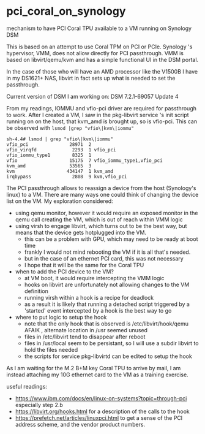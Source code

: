 # pci_coral_on_synology
mechanism to have PCI Coral TPU available to a VM running on Synology DSM 

This is based on an attempt to use Coral TPM on PCI or PCIe.
Synology 's hypervisor, VMM, does not allow directly for PCI passthrough.
VMM is based on libvirt/qemu/kvm and has a simple functional UI in the DSM portal.

In the case of those who will have an AMD processor like the V1500B I have in my DS1621+ NAS, libvirt in fact sets up what is needed to set the passthrough.

Current version of DSM I am working on: DSM 7.2.1-69057 Update 4

From my readings, IOMMU  and vfio-pci driver are required for passthrough to work.
After I created a VM, I saw in the pkg-libvirt service 's init script running on on the host, that kvm_amd is brought up, so is vfio-pci. This can be observed with ```lsmod |grep "vfio\|kvm\|iommu"```

```
sh-4.4# lsmod | grep "vfio\|kvm\|iommu"
vfio_pci               28971  2
vfio_virqfd             2293  1 vfio_pci
vfio_iommu_type1        8325  1
vfio                   15175  7 vfio_iommu_type1,vfio_pci
kvm_amd                53565  3
kvm                   434147  1 kvm_amd
irqbypass               2808  9 kvm,vfio_pci
```

The PCI passthrough allows to reassign a device from the host (Synology's linux) to a VM.
There are many ways one could think of changing the device list on the VM. My exploration considered:
- using qemu monitor, however it would require an exposed monitor in the qemu call creating the VM, which is out of reach within VMM logic
- using virsh to engage libvirt, which turns out to be the best way, but means that the device gets hotplugged into the VM.
  - this can be a problem with GPU, which may need to be ready at boot time
  - frankly I would not mind rebooting the VM if it is all that's needed.
  - but in the case of an ethernet PCI card, this was not necessary
  - I hope that it will be the same for the Coral TPU
- when to add the PCI device to the VM?
  - at VM boot, it would require intercepting the VMM logic
  - hooks on libvirt are unfortunately not allowing changes to the VM definition
  - running virsh within a hook is a recipe for deadlock
  - as a result it is likely that running a detached script triggered by a 'started' event intercepted by a hook is the best way to go
- where to put logic to setup the hook
  - note that the only hook that is observed is /etc/libvirt/hook/qemu AFAIK , alternate location in /usr seemed unused 
  - files in /etc/libvirt tend to disappear after reboot
  - files in /usr/local seem to be persistant, so I will use a subdir libvirt to hold the files needed
  - the scripts for service pkg-libvirtd can be edited to setup the hook 

As I am waiting for the M.2 B+M key Coral TPU to arrive by mail, I am instead attaching my 10G ethernet card to the VM as a training exercise.


useful readings:
- https://www.ibm.com/docs/en/linux-on-systems?topic=through-pci especially step 2.b
- https://libvirt.org/hooks.html for a description of the calls to the hook
- https://prefetch.net/articles/linuxpci.html to get a sense of the PCI address scheme, and the vendor product numbers.
